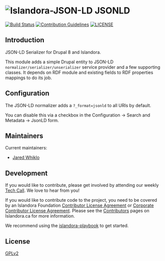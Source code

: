# ![Islandora-JSON-LD](https://cloud.githubusercontent.com/assets/2371345/24964530/f054bddc-1f77-11e7-8b54-d04bb7b2281c.png) JSONLD
[![Build Status][1]](https://github.com/Islandora/jsonld/actions)
[![Contribution Guidelines][2]](./CONTRIBUTING.md)
[![LICENSE][3]](./LICENSE)

## Introduction

JSON-LD Serializer for Drupal 8 and Islandora.

This module adds a simple Drupal entity to JSON-LD 
`normalizer/serializer/unserializer` service provider and a few supporting 
classes. It depends on RDF module and existing fields to RDF properties 
mappings to do its job.

## Configuration

The JSON-LD normalizer adds a `?_format=jsonld` to all URIs by default.

You can disable this via a checkbox in the Configuration -> Search and Metadata -> JsonLD form.

## Maintainers

Current maintainers:

* [Jared Whiklo][4]

## Development

If you would like to contribute, please get involved by attending our weekly 
[Tech Call][5]. We love to hear from you!

If you would like to contribute code to the project, you need to be covered by 
an Islandora Foundation [Contributor License Agreement][6] or 
[Corporate Contributor License Agreement][7]. Please see the [Contributors][8]
 pages on Islandora.ca for more information.
 
 We recommend using the [islandora-playbook][9] to get started. 

## License

[GPLv2](http://www.gnu.org/licenses/gpl-2.0.txt)

[1]: https://github.com/islandora/jsonld/actions/workflows/build-2.x.yml/badge.svg
[2]: http://img.shields.io/badge/CONTRIBUTING-Guidelines-blue.svg
[3]: https://img.shields.io/badge/license-GPLv2-blue.svg?style=flat-square
[4]: https://github.com/whikloj
[5]: https://github.com/Islandora/documentation/wiki
[6]: http://islandora.ca/sites/default/files/islandora_cla.pdf
[7]: http://islandora.ca/sites/default/files/islandora_ccla.pdf
[8]: http://islandora.ca/resources/contributors
[9]: https://github.com/Islandora-Devops/islandora-playbook
